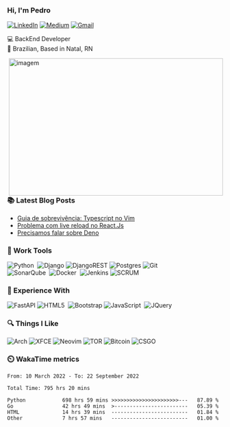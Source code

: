 ### Hi, I'm Pedro 

[![LinkedIn](https://img.shields.io/badge/pedrofonsecaa-%230077B5.svg?style=for-the-badge&logo=linkedin&logoColor=white)](https://www.linkedin.com/in/pedrofonsecaa/)
[![Medium](https://img.shields.io/badge/peidrao-12100E?style=for-the-badge&logo=medium&logoColor=white)](https://medium.com/@peidrao)
[![Gmail](https://img.shields.io/badge/contatopedrorn-D14836?style=for-the-badge&logo=gmail&logoColor=white)](mailto:contatopedrorn@gmail.com)

💻 BackEnd Developer <br />
🏡 Brazilian, Based in Natal, RN 


<img align="right" alt="imagem" src="https://github.com/peidrao/peidrao/blob/main/test.png?raw=true" width="500" height="320" />
  
### :books: Latest Blog Posts

- [Guia de sobrevivência: Typescript no Vim](https://medium.com/@peidrao/guia-de-sobreviv%C3%AAncia-typescript-no-vim-81d514b9abaf)
- [Problema com live reload no React.Js](https://medium.com/@peidrao/problema-com-live-reload-no-react-js-aa083c608f2a)
- [Precisamos falar sobre Deno](https://medium.com/@peidrao/precisamos-falar-sobre-deno-e4ff31ba013f)
  
  
### :wrench: Work Tools

![Python](https://img.shields.io/badge/PYTHON-3776AB.svg?&style=flat&logo=python&logoColor=white)&nbsp;
![Django](https://img.shields.io/badge/DJANGO-%23092E20.svg?style=flat&logo=django&logoColor=white)
![DjangoREST](https://img.shields.io/badge/DJANGO-REST-ff1709?style=flat&logo=django&logoColor=white)
![Postgres](https://img.shields.io/badge/POSTGRES-%23316192.svg?&style=flat&logo=postgresql&logoColor=white)
![Git](https://img.shields.io/badge/GIT-%23F05033.svg?&style=flat&logo=git&logoColor=white)&nbsp;\
![SonarQube](https://img.shields.io/badge/SONARQUBE-4E9BCD.svg?&style=flat&logo=sonarqube&logoColor=white)&nbsp;
![Docker](https://img.shields.io/badge/DOCKER-2496ED.svg?&style=flat&logo=docker&logoColor=white)&nbsp;
![Jenkins](https://img.shields.io/badge/JENKIS-%232C5263.svg?style=flat&logo=jenkins&logoColor=white)
![SCRUM](https://img.shields.io/badge/SCRUM-6DB33F.svg?&style=flat&logo=ddd&logoColor=white)&nbsp;

### :rocket: Experience With

![FastAPI](https://img.shields.io/badge/FastAPI-005571?style=flat&logo=fastapi)
![HTML5](https://img.shields.io/badge/HTML5-E34F26.svg?&style=flat&logo=html5&logoColor=white)&nbsp;
![Bootstrap](https://img.shields.io/badge/BOOTSTRAP-%23563D7C.svg?style=flat&logo=bootstrap&logoColor=white)
![JavaScript](https://img.shields.io/badge/JAVASCRIPT-323330.svg?&style=flat&logo=javascript&logoColor=%23F7DF1E)&nbsp;
![JQuery](https://img.shields.io/badge/JQUERY-0769AD.svg?&style=flat&logo=jquery&logoColor=white)&nbsp;

### :mag: Things I Like
![Arch](https://img.shields.io/badge/ARCH%20LINUX-1793D1?logo=arch-linux&logoColor=fff&style=flat)
![XFCE](https://img.shields.io/badge/XFCE-%232284F2.svg?style=flat&logo=xfce&logoColor=white)
![Neovim](https://img.shields.io/badge/NEOVIM-%2357A143.svg?&style=flat&logo=neovim&logoColor=white)
![TOR](https://img.shields.io/badge/TOR-%237E4798.svg?style=flat&logo=tor-project&logoColor=white)
![Bitcoin](https://img.shields.io/badge/BITCOIN-0769AD.svg?&style=flat&logo=bitcoin&logoColor=black)
![CSGO](https://img.shields.io/badge/CSGO-0769AD.svg?&style=flat&logo=counterstrike&logoColor=black)&nbsp;

### :timer_clock: WakaTime metrics 

<!--START_SECTION:waka-->

```text
From: 10 March 2022 - To: 22 September 2022

Total Time: 795 hrs 20 mins

Python            698 hrs 59 mins >>>>>>>>>>>>>>>>>>>>>>---   87.89 %
Go                42 hrs 49 mins  >------------------------   05.39 %
HTML              14 hrs 39 mins  -------------------------   01.84 %
Other             7 hrs 57 mins   -------------------------   01.00 %
```

<!--END_SECTION:waka-->
